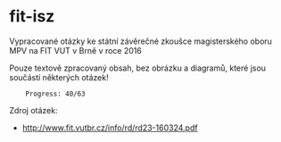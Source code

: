 fit-isz
=======

Vypracované otázky ke státní závěrečné zkoušce magisterského oboru MPV na FIT VUT v Brně v roce 2016

Pouze textově zpracovaný obsah, bez obrázku a diagramů, které jsou součástí některých otázek!

		Progress: 40/63

Zdroj otázek:

 * http://www.fit.vutbr.cz/info/rd/rd23-160324.pdf
